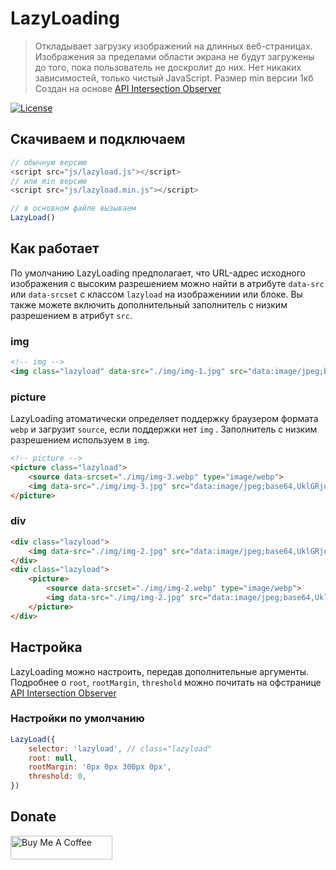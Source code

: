 # LazyLoading

> Откладывает загрузку изображений на длинных веб-страницах. Изображения за пределами области экрана не будут загружены до того, пока пользователь не доскролит до них.
> Нет никаких зависимостей, только чистый JavaScript.
> Размер min версии 1кб
> Создан на основе [API Intersection Observer](https://developer.mozilla.org/en-US/docs/Web/API/Intersection_Observer_API)

[![License](https://img.shields.io/github/license/bladhard/lazy-loading.svg?style=flat-square)](https://github.com/Bladhard/lazy-loading/blob/main/LICENSE)

## Скачиваем и подключаем
```javascript
// обычную версию
<script src="js/lazyload.js"></script>
// или min версию
<script src="js/lazyload.min.js"></script>

// в основном файле вызываем
LazyLoad()
```

## Как работает

По умолчанию LazyLoading предполагает, что URL-адрес исходного изображения с высоким разрешением можно найти в атрибуте `data-src` или `data-srcset` с классом `lazyload` на изображениии или блоке. Вы также можете включить дополнительный заполнитель с низким разрешением в атрибут `src`.

### img
```html
<!-- img -->
<img class="lazyload" data-src="./img/img-1.jpg" src="data:image/jpeg;base64,UklGRjoAAA">
```

### picture
LazyLoading атоматически определяет поддержку браузером формата `webp` и загрузит `source`, если поддержки нет `img` .
Заполнитель с низким разрешением используем в `img`.

```html
<!-- picture -->
<picture class="lazyload">
    <source data-srcset="./img/img-3.webp" type="image/webp">
    <img data-src="./img/img-3.jpg" src="data:image/jpeg;base64,UklGRjoAAA">
</picture>
```

### div
```html
<div class="lazyload">
    <img data-src="./img/img-2.jpg" src="data:image/jpeg;base64,UklGRjoAAA">
</div>
<div class="lazyload">
    <picture>
        <source data-srcset="./img/img-2.webp" type="image/webp">
        <img data-src="./img/img-2.jpg" src="data:image/jpeg;base64,UklGRjoAAA">
    </picture>
</div>
```

## Настройка
LazyLoading можно настроить, передав дополнительные аргументы.
Подробнее о `root`, `rootMargin`, `threshold` можно почитать на офстранице [API Intersection Observer](https://developer.mozilla.org/en-US/docs/Web/API/Intersection_Observer_API)
### Настройки по умолчанию
```javascript
LazyLoad({
    selector: 'lazyload', // class="lazyload"
    root: null,
    rootMargin: '0px 0px 300px 0px',
    threshold: 0,
})
```

## Donate

<a href="https://www.buymeacoffee.com/bladhard" target="_blank"><img src="https://cdn.buymeacoffee.com/buttons/v2/default-yellow.png" alt="Buy Me A Coffee" height="38.25px" width="162.75px"></a>